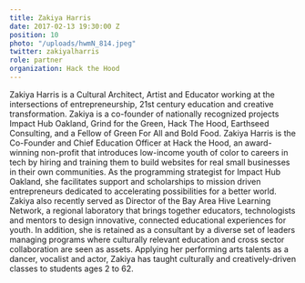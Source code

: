 ```yaml
---
title: Zakiya Harris
date: 2017-02-13 19:30:00 Z
position: 10
photo: "/uploads/hwmN_814.jpeg"
twitter: zakiyalharris
role: partner
organization: Hack the Hood
---
```


Zakiya Harris is a Cultural Architect, Artist and Educator working at the intersections of entrepreneurship, 21st century education and creative transformation. Zakiya is a co-founder of nationally recognized projects Impact Hub Oakland, Grind for the Green, Hack The Hood, Earthseed Consulting, and a Fellow of Green For All and Bold Food. Zakiya Harris is the Co-Founder and Chief Education Officer at Hack the Hood, an award-winning non-profit that introduces low-income youth of color to careers in tech by hiring and training them to build websites for real small businesses in their own communities. As the programming strategist for Impact Hub Oakland, she facilitates support and scholarships to mission driven entrepreneurs dedicated to accelerating possibilities for a better world. Zakiya also recently served as Director of the Bay Area Hive Learning Network, a regional laboratory that brings together educators, technologists and mentors to design innovative, connected educational experiences for youth. In addition, she is retained as a consultant by a diverse set of leaders managing programs where culturally relevant education and cross sector collaboration are seen as assets. Applying her performing arts talents as a dancer, vocalist and actor, Zakiya has taught culturally and creatively-driven classes to students ages 2 to 62.
